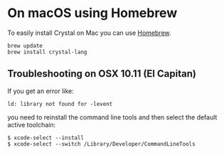 # On macOS using Homebrew

To easily install Crystal on Mac you can use [Homebrew](http://brew.sh/).

```
brew update
brew install crystal-lang
```

## Troubleshooting on OSX 10.11 (El Capitan)

If you get an error like:

```
ld: library not found for -levent
```

you need to reinstall the command line tools and then select the default active toolchain:

```
$ xcode-select --install
$ xcode-select --switch /Library/Developer/CommandLineTools
```
